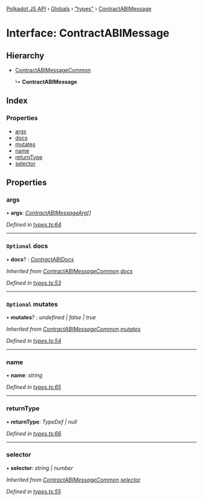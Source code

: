 [Polkadot JS API](../README.md) › [Globals](../globals.md) › ["types"](../modules/_types_.md) › [ContractABIMessage](_types_.contractabimessage.md)

# Interface: ContractABIMessage

## Hierarchy

* [ContractABIMessageCommon](_types_.contractabimessagecommon.md)

  ↳ **ContractABIMessage**

## Index

### Properties

* [args](_types_.contractabimessage.md#args)
* [docs](_types_.contractabimessage.md#optional-docs)
* [mutates](_types_.contractabimessage.md#optional-mutates)
* [name](_types_.contractabimessage.md#name)
* [returnType](_types_.contractabimessage.md#returntype)
* [selector](_types_.contractabimessage.md#selector)

## Properties

###  args

• **args**: *[ContractABIMessageArg](../modules/_types_.md#contractabimessagearg)[]*

*Defined in [types.ts:64](https://github.com/polkadot-js/api/blob/f080d6ed1c/packages/api-contract/src/types.ts#L64)*

___

### `Optional` docs

• **docs**? : *[ContractABIDocs](../modules/_types_.md#contractabidocs)*

*Inherited from [ContractABIMessageCommon](_types_.contractabimessagecommon.md).[docs](_types_.contractabimessagecommon.md#optional-docs)*

*Defined in [types.ts:53](https://github.com/polkadot-js/api/blob/f080d6ed1c/packages/api-contract/src/types.ts#L53)*

___

### `Optional` mutates

• **mutates**? : *undefined | false | true*

*Inherited from [ContractABIMessageCommon](_types_.contractabimessagecommon.md).[mutates](_types_.contractabimessagecommon.md#optional-mutates)*

*Defined in [types.ts:54](https://github.com/polkadot-js/api/blob/f080d6ed1c/packages/api-contract/src/types.ts#L54)*

___

###  name

• **name**: *string*

*Defined in [types.ts:65](https://github.com/polkadot-js/api/blob/f080d6ed1c/packages/api-contract/src/types.ts#L65)*

___

###  returnType

• **returnType**: *TypeDef | null*

*Defined in [types.ts:66](https://github.com/polkadot-js/api/blob/f080d6ed1c/packages/api-contract/src/types.ts#L66)*

___

###  selector

• **selector**: *string | number*

*Inherited from [ContractABIMessageCommon](_types_.contractabimessagecommon.md).[selector](_types_.contractabimessagecommon.md#selector)*

*Defined in [types.ts:55](https://github.com/polkadot-js/api/blob/f080d6ed1c/packages/api-contract/src/types.ts#L55)*
